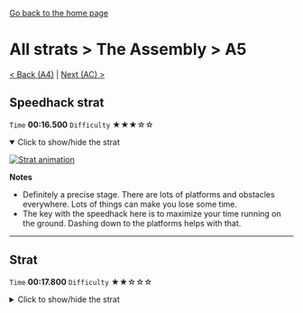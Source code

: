 [Go back to the home page](https://github.com/Doublevil/scbspeedrun)

# All strats > The Assembly > A5

[< Back (A4)](https://github.com/Doublevil/scbspeedrun/blob/main/levels/all_lvl/A/A4.md) | [Next (AC) >](https://github.com/Doublevil/scbspeedrun/blob/main/levels/all_lvl/A/AC.md)

## Speedhack strat

`Time` **00:16.500** `Difficulty` ★★★☆☆
<details open>
  <summary>Click to show/hide the strat</summary>

  [![Strat animation](https://github.com/Doublevil/scbspeedrun/blob/main/media/levels/A/A5_S_Strat.webp)](https://github.com/Doublevil/scbspeedrun/blob/main/media/levels/A/A5_S_Strat.mp4?raw=true)

  **Notes**
  - Definitely a precise stage. There are lots of platforms and obstacles everywhere. Lots of things can make you lose some time.
  - The key with the speedhack here is to maximize your time running on the ground. Dashing down to the platforms helps with that.
</details>

---
## Strat

`Time` **00:17.800** `Difficulty` ★★☆☆☆
<details>
  <summary>Click to show/hide the strat</summary>

  [![Strat animation](https://github.com/Doublevil/scbspeedrun/blob/main/media/levels/A/A5_Strat.webp)](https://github.com/Doublevil/scbspeedrun/blob/main/media/levels/A/A5_Strat.mp4?raw=true)

  **Notes**
  - A very optimization-heavy stage - be careful not to jump too high or too low, but you can adjust in a variety of ways if your position isn't exactly right.
  - Clearing that first section without touching the ground saves you some time because it means you fall faster on the right side.
</details>
